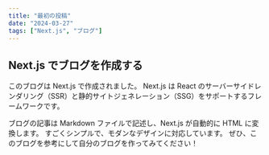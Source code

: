 ```yaml
---
title: "最初の投稿"
date: "2024-03-27"
tags: ["Next.js", "ブログ"]
---
```


## Next.js でブログを作成する
このブログは Next.js で作成されました。
Next.js は React のサーバーサイドレンダリング（SSR）と静的サイトジェネレーション（SSG）をサポートするフレームワークです。

ブログの記事は Markdown ファイルで記述し、Next.js が自動的に HTML に変換します。
すごくシンプルで、モダンなデザインに対応しています。
ぜひ、このブログを参考にして自分のブログを作ってみてください！
